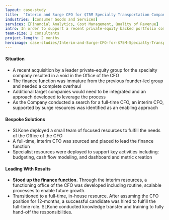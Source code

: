 ```yaml
---
layout: case-study
title:  "Interim and Surge CFO for $75M Specialty Transportation Company"
industries: [Consumer Goods and Services]
services: [Financial Analytics, Cost Management, Quality of Revenue]
intro: In order to support a recent private-equity backed portfolio company acquisition, an interim CFO was needed to lead the finance function for a specialty transportation provider
team-size: 2 consultants
project-length: 2 months
heroimage: case-studies/Interim-and-Surge-CFO-for-$75M-Specialty-Transportation-Company.jpg
---
```


#### Situation
- A recent acquisition by a leader private-equity group for the specialty company resulted in a void in the Office of the CFO​
- The finance function was immature from the previous founder-led group and needed a complete overhaul​
- Additional target companies would need to be integrated and an approach developed to leverage the process​
- As the Company conducted a search for a full-time CFO, an interim CFO, supported by surge resources was identified as an enabling approach

#### Bespoke Solutions
- SLKone deployed a small team of focused resources to fulfill the needs of the Office of the CFO​
- A full-time, interim CFO was sourced and placed to lead the finance function​
- Specialist resources were deployed to support key activities including: budgeting, cash flow modeling, and dashboard and metric creation

#### Leading With Results
- **Stood up the finance function.** Through the interim resources, a functioning office of the CFO was developed including routine, scalable processes to enable future growth.​
- Transitioned to a full-time, in-house resource. After assuming the CFO position for 12-months, a successful candidate was hired to fulfill the full-time role. SLKone conducted knowledge transfer and training to fully hand-off the responsibilities.

